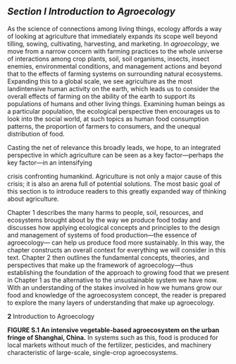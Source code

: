 ## _Section I_ _Introduction to Agroecology_

As the science of connections among living things, ecology affords a way of looking at agriculture that immediately expands its scope well beyond tilling, sowing, cultivating, harvesting, and marketing. In _agroecology_, we move from a narrow concern with farming practices to the whole universe of interactions among crop plants, soil, soil organisms, insects, insect enemies, environmental conditions, and management actions and beyond that to the effects of farming systems on surrounding natural ecosystems. Expanding this to a global scale, we see agriculture as the most landintensive human activity on the earth, which leads us to consider the overall effects of farming on the ability of the earth to support its populations of humans and other living things. Examining human beings as a particular population, the ecological perspective then encourages us to look into the social world, at such topics as human food consumption patterns, the proportion of farmers to consumers, and the unequal distribution of food.

Casting the net of relevance this broadly leads, we hope, to an integrated perspective in which agriculture can be seen as a key factor—perhaps _the_ key factor—in an intensifying

crisis confronting humankind. Agriculture is not only a major cause of this crisis; it is also an arena full of potential solutions. The most basic goal of this section is to introduce readers to this greatly expanded way of thinking about agriculture.

Chapter 1 describes the many harms to people, soil, resources, and ecosystems brought about by the way we produce food today and discusses how applying ecological concepts and principles to the design and management of systems of food production—the essence of agroecology— can help us produce food more sustainably. In this way, the chapter constructs an overall context for everything we will consider in this text. Chapter 2 then outlines the fundamental concepts, theories, and perspectives that make up the framework of agroecology—thus establishing the foundation of the approach to growing food that we present in Chapter 1 as the alternative to the unsustainable system we have now. With an understanding of the stakes involved in how we humans grow our food and knowledge of the agroecosystem concept, the reader is prepared to explore the many layers of understanding that make up agroecology.

**2** Introduction to Agroecology

**FIGURE S.1** **An intensive vegetable-based agroecosystem on the urban fringe of Shanghai, China.** In systems such as this, food is produced for local markets without much of the fertilizer, pesticides, and machinery characteristic of large-scale, single-crop agroecosystems.
